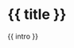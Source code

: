 <div class="about__history">
  <h1 class="about__history__title page-title">
    {{ title }}
  </h1>
  <div class="about__history__intro">
    {{ intro }}
  </div>
  <Timeline :items="timeline" />
</div>

<script>
import content from '../../../site/_data/about/history.yml'

export default {
  name: 'AboutHistory',
  data () {
    return {
      title: content.title,
      intro: content.intro,
      timeline: content.timeline
    }
  }
}
</script>

<style lang="scss">
@import '../../.vuepress/assets/stylesheets/variables.scss';

.about__history {
  &__intro {
    @include text-subhead;
    margin-bottom: $space-large;
  }
}
</style>
